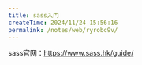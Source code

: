 ```yaml
---
title: sass入门
createTime: 2024/11/24 15:56:16
permalink: /notes/web/ryrobc9v/
---
```

sass官网：https://www.sass.hk/guide/